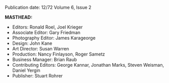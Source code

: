 Publication date: 12/72
Volume 6, Issue 2

**MASTHEAD:**
- Editors: Ronald Roel, Joel Krieger
- Associate Editor: Gary Friedman
- Photography Editor: James Karageorge
- Design: John Kane
- Art Director: Susan Warren
- Production: Nancy Finlayson, Roger Sametz
- Business Manager: Brian Raub
- Contributing Editors: George Kannar, Jonathan Marks, Steven Weisman, Daniel Yergin
- Publisher: Stuart Rohrer

